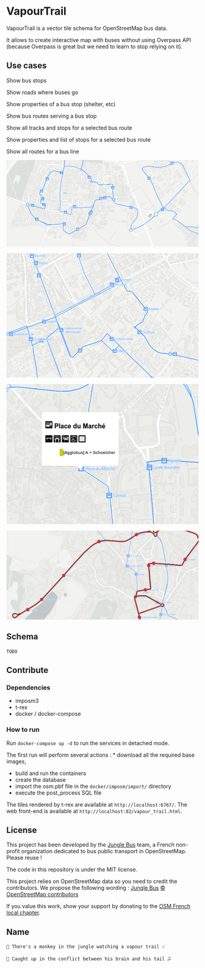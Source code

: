 # VapourTrail
VapourTrail is a vector tile schema for OpenStreetMap bus data.

It allows to create interactive map with buses without using Overpass API (because Overpass is great but we need to learn to stop relying on it).

## Use cases

Show bus stops

Show roads where buses go

Show properties of a bus stop (shelter, etc)

Show bus routes serving a bus stop

Show all tracks and stops for a selected bus route

Show properties and list of stops for a selected bus route

Show all routes for a bus line

![where do the bus go](img/all_routes_and_stops.png)

![where do the bus go](img/all_route_and_stop.png)

![stop detail](img/stop_detail.png)

![route detail](img/route_detail.png)

## Schema
    TODO

## Contribute
### Dependencies
* imposm3
* t-rex
* docker / docker-compose

### How to run
Run `docker-compose up -d` to run the services in detached mode.   

The first run will perform several actions : * download all the required base images, 
* build and run the containers
* create the database 
* import the osm.pbf file in the `docker/imposm/import/` directory
* execute the post_process SQL file

The tiles rendered by t-rex are available at `http://localhost:6767/`.
The web front-end is available at `http://localhost:82/vapour_trail.html`.

## License

This project has been developed by the [Jungle Bus](http://junglebus.io/) team, a French non-profit organization dedicated to bus public transport in OpenStreetMap. Please reuse !

The code in this repository is under the MIT license.

This project relies on OpenStreetMap data so you need to credit the contributors. We propose the following wording :
    [Jungle Bus](http://junglebus.io/) [© OpenStreetMap contributors](http://www.openstreetmap.org/copyright)

If you value this work, show your support by donating to the [OSM French local chapter](http://openstreetmap.fr).

## Name
    🎼 There's a monkey in the jungle watching a vapour trail 🎶

    🎵 Caught up in the conflict between his brain and his tail 🎜
